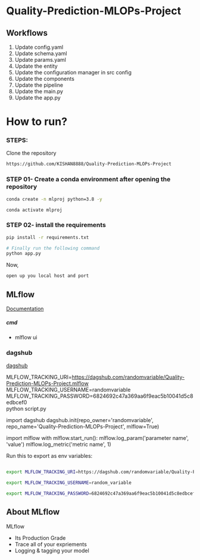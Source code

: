 # Quality-Prediction-MLOPs-Project


## Workflows

1. Update config.yaml
2. Update schema.yaml
3. Update params.yaml
4. Update the entity
5. Update the configuration manager in src config
6. Update the components
7. Update the pipeline 
8. Update the main.py
9. Update the app.py



# How to run?
### STEPS:

Clone the repository

```bash
https://github.com/KISHAN8888/Quality-Prediction-MLOPs-Project

```
### STEP 01- Create a conda environment after opening the repository

```bash
conda create -n mlproj python=3.8 -y
```

```bash
conda activate mlproj
```


### STEP 02- install the requirements
```bash
pip install -r requirements.txt
```


```bash
# Finally run the following command
python app.py
```

Now,
```bash
open up you local host and port
```



## MLflow

[Documentation](https://mlflow.org/docs/latest/index.html)


##### cmd
- mlflow ui

### dagshub
[dagshub](https://dagshub.com/)

MLFLOW_TRACKING_URI=https://dagshub.com/randomvariable/Quality-Prediction-MLOPs-Project.mlflow \
MLFLOW_TRACKING_USERNAME=randomvariable \
MLFLOW_TRACKING_PASSWORD=6824692c47a369aa6f9eac5b10041d5c8edbcef0 \
python script.py


import dagshub
dagshub.init(repo_owner='randomvariable', repo_name='Quality-Prediction-MLOPs-Project', mlflow=True)

import mlflow
with mlflow.start_run():
  mlflow.log_param('parameter name', 'value')
  mlflow.log_metric('metric name', 1)

Run this to export as env variables:

```bash

export MLFLOW_TRACKING_URI=https://dagshub.com/randomvariable/Quality-Prediction-MLOPs-Project.mlflow

export MLFLOW_TRACKING_USERNAME=random_variable

export MLFLOW_TRACKING_PASSWORD=6824692c47a369aa6f9eac5b10041d5c8edbcef0

```



## About MLflow 
MLflow

 - Its Production Grade
 - Trace all of your expriements
 - Logging & tagging your model


